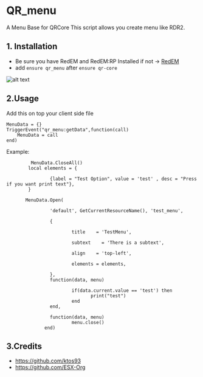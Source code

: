 # QR_menu
 A Menu Base for QRCore
This script allows you create menu like RDR2.

## 1. Installation
- Be sure you have RedEM and RedEM:RP Installed
if not -> [RedEM](https://github.com/kanersps/redem)
- add ```ensure qr_menu``` after ```ensure qr-core```

![alt text](https://i.imgur.com/h7CIxyM.png)

## 2.Usage
Add this on top your client side file
```
MenuData = {}
TriggerEvent("qr_menu:getData",function(call)
    MenuData = call
end)
```
Example:
```
         MenuData.CloseAll()
        local elements = {
 
                {label = "Test Option", value = 'test' , desc = "Press if you want print text"},
        }
 
       MenuData.Open(
 
                'default', GetCurrentResourceName(), 'test_menu',
 
                {
 
                        title    = 'TestMenu',
                        
                        subtext    = 'There is a subtext',
 
                        align    = 'top-left',
 
                        elements = elements,
 
                },
                function(data, menu)

                        if(data.current.value == 'test') then
                               print("test")
                        end
                end,
                
                function(data, menu)
                        menu.close()
              end)  

```

## 3.Credits
- https://github.com/ktos93
- https://github.com/ESX-Org
